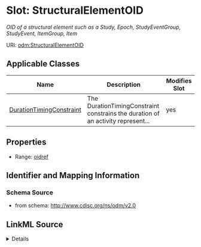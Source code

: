 # Slot: StructuralElementOID


_OID of a structural element such as a Study, Epoch, StudyEventGroup, StudyEvent, ItemGroup, Item_



URI: [odm:StructuralElementOID](http://www.cdisc.org/ns/odm/v2.0/StructuralElementOID)



<!-- no inheritance hierarchy -->




## Applicable Classes

| Name | Description | Modifies Slot |
| --- | --- | --- |
[DurationTimingConstraint](DurationTimingConstraint.md) | The DurationTimingConstraint constrains the duration of an activity represent... |  yes  |







## Properties

* Range: [oidref](oidref.md)





## Identifier and Mapping Information







### Schema Source


* from schema: http://www.cdisc.org/ns/odm/v2.0




## LinkML Source

<details>
```yaml
name: StructuralElementOID
description: OID of a structural element such as a Study, Epoch, StudyEventGroup,
  StudyEvent, ItemGroup, Item
from_schema: http://www.cdisc.org/ns/odm/v2.0
rank: 1000
alias: StructuralElementOID
domain_of:
- DurationTimingConstraint
range: oidref

```
</details>